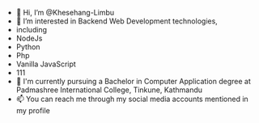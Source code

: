- 👋 Hi, I’m @Khesehang-Limbu
- 👀 I’m interested in Backend Web Development technologies,
- including
- NodeJs
- Python
- Php
- Vanilla JavaScript
- 111
- 🌱 I'm currently pursuing a Bachelor in Computer Application degree at Padmashree International College, Tinkune, Kathmandu
- 📫 You can reach me through my social media accounts mentioned in my profile

